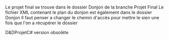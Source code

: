 Le projet final se trouve dans le dossier Donjon de la branche Projet Final Le fichier XML contenant le plan du donjon est également dans le dossier Donjon Il faut penser a changer le chemin d'accès pour mettre le sien une fois que l'on a récupérer le dossier

D&DProjetC# version obsolète
